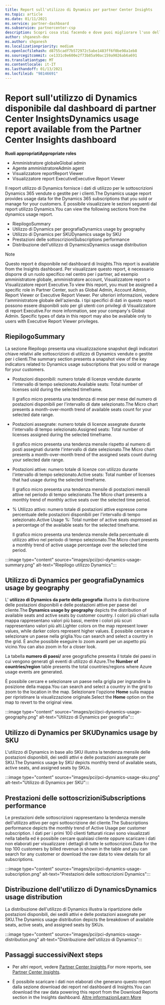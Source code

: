 ```yaml
---
title: Report sull'utilizzo di Dynamics per partner Center Insights
ms.topic: article
ms.date: 01/11/2021
ms.service: partner-dashboard
ms.subservice: partnercenter-csp
description: Scopri cosa stai facendo e dove puoi migliorare l'uso delle sottoscrizioni di Dynamics che Vendi o Gestisci per i tuoi clienti.
author: shganesh-dev
ms.author: shganesh
ms.localizationpriority: medium
ms.openlocfilehash: d8755cadf7b572972c5abe1483ff6f0be98a1eb8
ms.sourcegitcommit: ce1331c0e600e2f73b85a90ac159a9026ab6a691
ms.translationtype: MT
ms.contentlocale: it-IT
ms.lasthandoff: 01/13/2021
ms.locfileid: "98146691"
---
```

# <a name="dynamics-usage-report-available-from-the-partner-center-insights-dashboard"></a><span data-ttu-id="b6c7d-103">Report sull'utilizzo di Dynamics disponibile dal dashboard di partner Center Insights</span><span class="sxs-lookup"><span data-stu-id="b6c7d-103">Dynamics usage report available from the Partner Center Insights dashboard</span></span>

<span data-ttu-id="b6c7d-104">**Ruoli appropriati**</span><span class="sxs-lookup"><span data-stu-id="b6c7d-104">**Appropriate roles**</span></span>
- <span data-ttu-id="b6c7d-105">Amministratore globale</span><span class="sxs-lookup"><span data-stu-id="b6c7d-105">Global admin</span></span>
- <span data-ttu-id="b6c7d-106">Agente amministratore</span><span class="sxs-lookup"><span data-stu-id="b6c7d-106">Admin agent</span></span>
- <span data-ttu-id="b6c7d-107">Visualizzatore report</span><span class="sxs-lookup"><span data-stu-id="b6c7d-107">Report Viewer</span></span>
- <span data-ttu-id="b6c7d-108">Visualizzatore report Executive</span><span class="sxs-lookup"><span data-stu-id="b6c7d-108">Executive Report Viewer</span></span>

<span data-ttu-id="b6c7d-109">Il report utilizzo di Dynamics fornisce i dati di utilizzo per le sottoscrizioni Dynamics 365 vendute o gestite per i clienti.</span><span class="sxs-lookup"><span data-stu-id="b6c7d-109">The Dynamics usage report provides usage data for the Dynamics 365 subscriptions that you sold or manage for your customers.</span></span> <span data-ttu-id="b6c7d-110">È possibile visualizzare le sezioni seguenti dal report utilizzo Dynamics.</span><span class="sxs-lookup"><span data-stu-id="b6c7d-110">You can view the following sections from the dynamics usage report.</span></span>

- <span data-ttu-id="b6c7d-111">Riepilogo</span><span class="sxs-lookup"><span data-stu-id="b6c7d-111">Summary</span></span>
- <span data-ttu-id="b6c7d-112">Utilizzo di Dynamics per geografia</span><span class="sxs-lookup"><span data-stu-id="b6c7d-112">Dynamics usage by geography</span></span>
- <span data-ttu-id="b6c7d-113">Utilizzo di Dynamics per SKU</span><span class="sxs-lookup"><span data-stu-id="b6c7d-113">Dynamics usage by SKU</span></span>
- <span data-ttu-id="b6c7d-114">Prestazioni delle sottoscrizioni</span><span class="sxs-lookup"><span data-stu-id="b6c7d-114">Subscriptions performance</span></span>
- <span data-ttu-id="b6c7d-115">Distribuzione dell'utilizzo di Dynamics</span><span class="sxs-lookup"><span data-stu-id="b6c7d-115">Dynamics usage distribution</span></span>

 > [!NOTE]
 > <span data-ttu-id="b6c7d-116">Questo report è disponibile nel dashboard di Insights.</span><span class="sxs-lookup"><span data-stu-id="b6c7d-116">This report is available from the Insights dashboard.</span></span> <span data-ttu-id="b6c7d-117">Per visualizzare questo report, è necessario disporre di un ruolo specifico nel centro per i partner, ad esempio amministratore globale, amministratore account, Visualizzatore report o Visualizzatore report Executive.</span><span class="sxs-lookup"><span data-stu-id="b6c7d-117">To view this report, you must be assigned a specific role in Partner Center, such as Global Admin, Account Admin, Report Viewer or Executive Report Viewer.</span></span> <span data-ttu-id="b6c7d-118">Per ulteriori informazioni, vedere l'amministratore globale dell'azienda. i tipi specifici di dati in questo report possono essere disponibili solo per gli utenti con privilegi di Visualizzatore di report Executive.</span><span class="sxs-lookup"><span data-stu-id="b6c7d-118">For more information, see your company's Global Admin. Specific types of data in this report may also be available only to users with Executive Report Viewer privileges.</span></span>

## <a name="summary"></a><span data-ttu-id="b6c7d-119">Riepilogo</span><span class="sxs-lookup"><span data-stu-id="b6c7d-119">Summary</span></span>

<span data-ttu-id="b6c7d-120">La sezione Riepilogo presenta una visualizzazione snapshot degli indicatori chiave relativi alle sottoscrizioni di utilizzo di Dynamics vendute o gestite per i clienti.</span><span class="sxs-lookup"><span data-stu-id="b6c7d-120">The summary section presents a snapshot view of the key indicators related to Dynamics usage subscriptions that you sold or manage for your customers.</span></span>  

- <span data-ttu-id="b6c7d-121">Postazioni disponibili: numero totale di licenze vendute durante l'intervallo di tempo selezionato.</span><span class="sxs-lookup"><span data-stu-id="b6c7d-121">Available seats: Total number of licenses sold during the selected timeframe.</span></span>

   <span data-ttu-id="b6c7d-122">Il grafico micro presenta una tendenza di mese per mese del numero di postazioni disponibili per l'intervallo di date selezionato.</span><span class="sxs-lookup"><span data-stu-id="b6c7d-122">The Micro chart presents a month-over-month trend of available seats count for your selected date range.</span></span>

- <span data-ttu-id="b6c7d-123">Postazioni assegnate: numero totale di licenze assegnate durante l'intervallo di tempo selezionato.</span><span class="sxs-lookup"><span data-stu-id="b6c7d-123">Assigned seats: Total number of licenses assigned during the selected timeframe.</span></span>

   <span data-ttu-id="b6c7d-124">Il grafico micro presenta una tendenza mensile rispetto al numero di posti assegnati durante l'intervallo di date selezionato.</span><span class="sxs-lookup"><span data-stu-id="b6c7d-124">The Micro chart presents a month-over-month trend of the assigned seats count during your selected date range.</span></span>

- <span data-ttu-id="b6c7d-125">Postazioni attive: numero totale di licenze con utilizzo durante l'intervallo di tempo selezionato.</span><span class="sxs-lookup"><span data-stu-id="b6c7d-125">Active seats: Total number of licenses that had usage during the selected timeframe.</span></span> 

   <span data-ttu-id="b6c7d-126">Il grafico micro presenta una tendenza mensile di postazioni mensili attive nel periodo di tempo selezionato.</span><span class="sxs-lookup"><span data-stu-id="b6c7d-126">The Micro chart presents a monthly trend of monthly active seats over the selected time period.</span></span>

- <span data-ttu-id="b6c7d-127">% Utilizzo attivo: numero totale di postazioni attive espresse come percentuale delle postazioni disponibili per l'intervallo di tempo selezionato.</span><span class="sxs-lookup"><span data-stu-id="b6c7d-127">Active Usage %: Total number of active seats expressed as a percentage of the available seats for the selected timeframe.</span></span> 

   <span data-ttu-id="b6c7d-128">Il grafico micro presenta una tendenza mensile della percentuale di utilizzo attivo nel periodo di tempo selezionato.</span><span class="sxs-lookup"><span data-stu-id="b6c7d-128">The Micro chart presents a monthly trend of active usage percentage over the selected time period.</span></span>

:::image type="content" source="images/pci/pci-dynamics-usage-summary.png" alt-text="Riepilogo utilizzo Dynamics":::

## <a name="dynamics-usage-by-geography"></a><span data-ttu-id="b6c7d-130">Utilizzo di Dynamics per geografia</span><span class="sxs-lookup"><span data-stu-id="b6c7d-130">Dynamics usage by geography</span></span>

<span data-ttu-id="b6c7d-131">L' **utilizzo di Dynamics da parte della geografia** illustra la distribuzione delle postazioni disponibili e delle postazioni attive per paese del cliente.</span><span class="sxs-lookup"><span data-stu-id="b6c7d-131">The **Dynamics usage by geography** depicts the distribution of available seats and active seats by customer country.</span></span> <span data-ttu-id="b6c7d-132">I colori più chiari sulla mappa rappresentano valori più bassi, mentre i colori più scuri rappresentano valori più alti.</span><span class="sxs-lookup"><span data-stu-id="b6c7d-132">Lighter colors on the map represent lower values, while darker colors represent higher values.</span></span> <span data-ttu-id="b6c7d-133">È possibile cercare e selezionare un paese nella griglia.</span><span class="sxs-lookup"><span data-stu-id="b6c7d-133">You can search and select a country in the grid.</span></span> <span data-ttu-id="b6c7d-134">È anche possibile eseguire lo zoom avanti per un aspetto più vicino.</span><span class="sxs-lookup"><span data-stu-id="b6c7d-134">You can also zoom in for a closer look.</span></span>

<span data-ttu-id="b6c7d-135">La tabella **numero di paesi/** aree geografiche presenta il totale dei paesi in cui vengono generati gli eventi di utilizzo di Azure.</span><span class="sxs-lookup"><span data-stu-id="b6c7d-135">The **Number of countries/region** table presents the total countries/regions where Azure usage events are generated.</span></span>

<span data-ttu-id="b6c7d-136">È possibile cercare e selezionare un paese nella griglia per ingrandire la posizione della mappa.</span><span class="sxs-lookup"><span data-stu-id="b6c7d-136">You can search and select a country in the grid to zoom to the location in the map.</span></span> <span data-ttu-id="b6c7d-137">Selezionare l'opzione **Home** sulla mappa per ripristinare la visualizzazione originale.</span><span class="sxs-lookup"><span data-stu-id="b6c7d-137">Select the **Home** option on the map to revert to the original view.</span></span>

:::image type="content" source="images/pci/pci-dynamics-usage-geography.png" alt-text="Utilizzo di Dynamics per geografia":::

## <a name="dynamics-usage-by-sku"></a><span data-ttu-id="b6c7d-139">Utilizzo di Dynamics per SKU</span><span class="sxs-lookup"><span data-stu-id="b6c7d-139">Dynamics usage by SKU</span></span>

<span data-ttu-id="b6c7d-140">L'utilizzo di Dynamics in base allo SKU illustra la tendenza mensile delle postazioni disponibili, dei sedili attivi e delle postazioni assegnate per SKU.</span><span class="sxs-lookup"><span data-stu-id="b6c7d-140">The Dynamics usage by SKU depicts monthly trend of available seats, active seats, and assigned seats by SKUs.</span></span>

:::image type="content" source="images/pci/pci-dynamics-usage-sku.png" alt-text="Utilizzo di Dynamics per SKU":::

## <a name="subscriptions-performance"></a><span data-ttu-id="b6c7d-142">Prestazioni delle sottoscrizioni</span><span class="sxs-lookup"><span data-stu-id="b6c7d-142">Subscriptions performance</span></span>

<span data-ttu-id="b6c7d-143">Le prestazioni delle sottoscrizioni rappresentano la tendenza mensile dell'utilizzo attivo per ogni sottoscrizione del cliente.</span><span class="sxs-lookup"><span data-stu-id="b6c7d-143">The Subscriptions performance depicts the monthly trend of Active Usage per customer subscription.</span></span> <span data-ttu-id="b6c7d-144">I dati per i primi 100 clienti fatturati ricavi sono visualizzati nella tabella ed è possibile cercare qualsiasi cliente oppure scaricare i dati non elaborati per visualizzare i dettagli di tutte le sottoscrizioni.</span><span class="sxs-lookup"><span data-stu-id="b6c7d-144">Data for the top 100 customers by billed revenue is shown in the table and you can search for any customer or download the raw data to view details for all subscriptions.</span></span>

:::image type="content" source="images/pci/pci-dynamics-usage-subscription.png" alt-text="Prestazioni delle sottoscrizioni Dynamics":::

## <a name="dynamics-usage-distribution"></a><span data-ttu-id="b6c7d-146">Distribuzione dell'utilizzo di Dynamics</span><span class="sxs-lookup"><span data-stu-id="b6c7d-146">Dynamics usage distribution</span></span>

<span data-ttu-id="b6c7d-147">La distribuzione dell'utilizzo di Dynamics illustra la ripartizione delle postazioni disponibili, dei sedili attivi e delle postazioni assegnate per SKU.</span><span class="sxs-lookup"><span data-stu-id="b6c7d-147">The Dynamics usage distribution depicts the breakdown of available seats, active seats, and assigned seats by SKUs.</span></span>

:::image type="content" source="images/pci/pci-dynamics-usage-distribution.png" alt-text="Distribuzione dell'utilizzo di Dynamics":::

## <a name="next-steps"></a><span data-ttu-id="b6c7d-149">Passaggi successivi</span><span class="sxs-lookup"><span data-stu-id="b6c7d-149">Next steps</span></span>

- <span data-ttu-id="b6c7d-150">Per altri report, vedere [Partner Center Insights](partner-center-insights.md).</span><span class="sxs-lookup"><span data-stu-id="b6c7d-150">For more reports, see [Partner Center Insights](partner-center-insights.md).</span></span>

- <span data-ttu-id="b6c7d-151">È possibile scaricare i dati non elaborati che generano questo report dalla sezione download dei report nel dashboard di Insights.</span><span class="sxs-lookup"><span data-stu-id="b6c7d-151">You can download the raw data powering this report from the Download Reports section in the Insights dashboard.</span></span> [<span data-ttu-id="b6c7d-152">Altre informazioni</span><span class="sxs-lookup"><span data-stu-id="b6c7d-152">Learn More</span></span>](pci-download-reports.md) 
